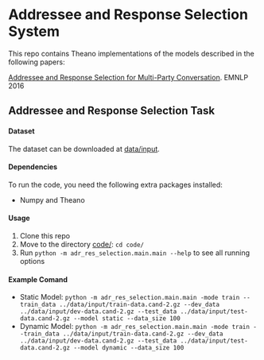 # Addressee and Response Selection System

This repo contains Theano implementations of the models described in the following papers:

[Addressee and Response Selection for Multi-Party Conversation](https://aclweb.org/anthology/D/D16/D16-1231.pdf). EMNLP 2016

## Addressee and Response Selection Task

#### Dataset
The dataset can be downloaded at [data/input](/data/input).

#### Dependencies
To run the code, you need the following extra packages installed:
  - Numpy and Theano

#### Usage
  1. Clone this repo
  2. Move to the directory [code/](/code): `cd code/`
  3. Run `python -m adr_res_selection.main.main --help` to see all running options

#### Example Comand
  - Static Model: `python -m adr_res_selection.main.main -mode train --train_data ../data/input/train-data.cand-2.gz --dev_data ../data/input/dev-data.cand-2.gz --test_data ../data/input/test-data.cand-2.gz --model static --data_size 100`
  - Dynamic Model: `python -m adr_res_selection.main.main -mode train --train_data ../data/input/train-data.cand-2.gz --dev_data ../data/input/dev-data.cand-2.gz --test_data ../data/input/test-data.cand-2.gz --model dynamic --data_size 100`

